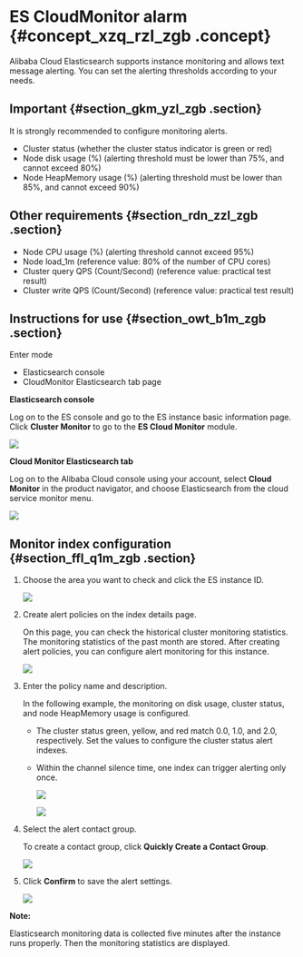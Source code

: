 # ES CloudMonitor alarm {#concept_xzq_rzl_zgb .concept}

Alibaba Cloud Elasticsearch supports instance monitoring and allows text message alerting. You can set the alerting thresholds according to your needs.

## Important {#section_gkm_yzl_zgb .section}

It is strongly recommended to configure monitoring alerts.

-   Cluster status \(whether the cluster status indicator is green or red\)
-   Node disk usage \(%\) \(alerting threshold must be lower than 75%, and cannot exceed 80%\)
-   Node HeapMemory usage \(%\) \(alerting threshold must be lower than 85%, and cannot exceed 90%\)

## Other requirements {#section_rdn_zzl_zgb .section}

-   Node CPU usage \(%\) \(alerting threshold cannot exceed 95%\)
-   Node load\_1m \(reference value: 80% of the number of CPU cores\)
-   Cluster query QPS \(Count/Second\) \(reference value: practical test result\)
-   Cluster write QPS \(Count/Second\) \(reference value: practical test result\)

## Instructions for use {#section_owt_b1m_zgb .section}

Enter mode

-   Elasticsearch console
-   CloudMonitor Elasticsearch tab page

**Elasticsearch console**

Log on to the ES console and go to the ES instance basic information page. Click **Cluster Monitor** to go to the **ES Cloud Monitor** module.

![](http://static-aliyun-doc.oss-cn-hangzhou.aliyuncs.com/assets/img/134321/155358158039982_en-US.png)

**Cloud Monitor Elasticsearch tab**

Log on to the Alibaba Cloud console using your account, select **Cloud Monitor** in the product navigator, and choose Elasticsearch from the cloud service monitor menu.

![](http://static-aliyun-doc.oss-cn-hangzhou.aliyuncs.com/assets/img/134321/155358158039983_en-US.png)

## Monitor index configuration {#section_ffl_q1m_zgb .section}

1.  Choose the area you want to check and click the ES instance ID.

    ![](http://static-aliyun-doc.oss-cn-hangzhou.aliyuncs.com/assets/img/134321/155358158039984_en-US.png)

2.  Create alert policies on the index details page.

    On this page, you can check the historical cluster monitoring statistics. The monitoring statistics of the past month are stored. After creating alert policies, you can configure alert monitoring for this instance.

    ![](http://static-aliyun-doc.oss-cn-hangzhou.aliyuncs.com/assets/img/134321/155358158139985_en-US.png)

3.  Enter the policy name and description.

    In the following example, the monitoring on disk usage, cluster status, and node HeapMemory usage is configured.

    -   The cluster status green, yellow, and red match 0.0, 1.0, and 2.0, respectively. Set the values to configure the cluster status alert indexes.
    -   Within the channel silence time, one index can trigger alerting only once.

        ![](http://static-aliyun-doc.oss-cn-hangzhou.aliyuncs.com/assets/img/134321/155358158139986_en-US.png)

        ![](http://static-aliyun-doc.oss-cn-hangzhou.aliyuncs.com/assets/img/134321/155358158139987_en-US.png)

4.  Select the alert contact group.

    To create a contact group, click **Quickly Create a Contact Group**.

    ![](http://static-aliyun-doc.oss-cn-hangzhou.aliyuncs.com/assets/img/134321/155358158139988_en-US.png)

5.  Click **Confirm** to save the alert settings.

    ![](http://static-aliyun-doc.oss-cn-hangzhou.aliyuncs.com/assets/img/134321/155358158139989_en-US.png)


**Note:** 

Elasticsearch monitoring data is collected five minutes after the instance runs properly. Then the monitoring statistics are displayed.

